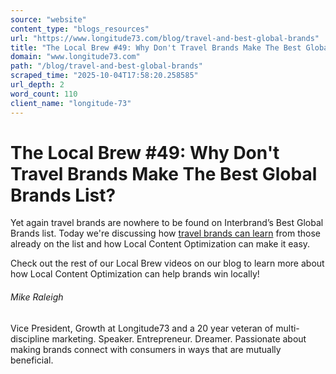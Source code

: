 ```yaml
---
source: "website"
content_type: "blogs_resources"
url: "https://www.longitude73.com/blog/travel-and-best-global-brands"
title: "The Local Brew #49: Why Don't Travel Brands Make The Best Global Brands List?"
domain: "www.longitude73.com"
path: "/blog/travel-and-best-global-brands"
scraped_time: "2025-10-04T17:58:20.258585"
url_depth: 2
word_count: 110
client_name: "longitude-73"
---
```


# The Local Brew #49: Why Don't Travel Brands Make The Best Global Brands List?

Yet again travel brands are nowhere to be found on Interbrand’s Best Global Brands list. Today we're discussing how [travel brands can learn](/blog/the-local-brew-67-trends-driving-experiential-travel-in-2019) from those already on the list and how Local Content Optimization can make it easy.

Check out the rest of our Local Brew videos on our blog to learn more about how Local Content Optimization can help brands win locally!

###### Mike Raleigh

Vice President, Growth at Longitude73 and a 20 year veteran of multi-discipline marketing. Speaker. Entrepreneur. Dreamer. Passionate about making brands connect with consumers in ways that are mutually beneficial.